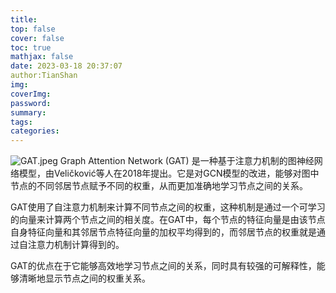 ```yaml
---
title: 
top: false
cover: false
toc: true
mathjax: false
date: 2023-03-18 20:37:07
author:TianShan
img: 
coverImg: 
password: 
summary: 
tags: 
categories: 
---
```


![GAT.jpeg](https://blog95.oss-cn-beijing.aliyuncs.com/CNN/GAT.jpeg)
Graph Attention Network (GAT) 是一种基于注意力机制的图神经网络模型，由Veličković等人在2018年提出。它是对GCN模型的改进，能够对图中节点的不同邻居节点赋予不同的权重，从而更加准确地学习节点之间的关系。

GAT使用了自注意力机制来计算不同节点之间的权重，这种机制是通过一个可学习的向量来计算两个节点之间的相关度。在GAT中，每个节点的特征向量是由该节点自身特征向量和其邻居节点特征向量的加权平均得到的，而邻居节点的权重就是通过自注意力机制计算得到的。

GAT的优点在于它能够高效地学习节点之间的关系，同时具有较强的可解释性，能够清晰地显示节点之间的权重关系。